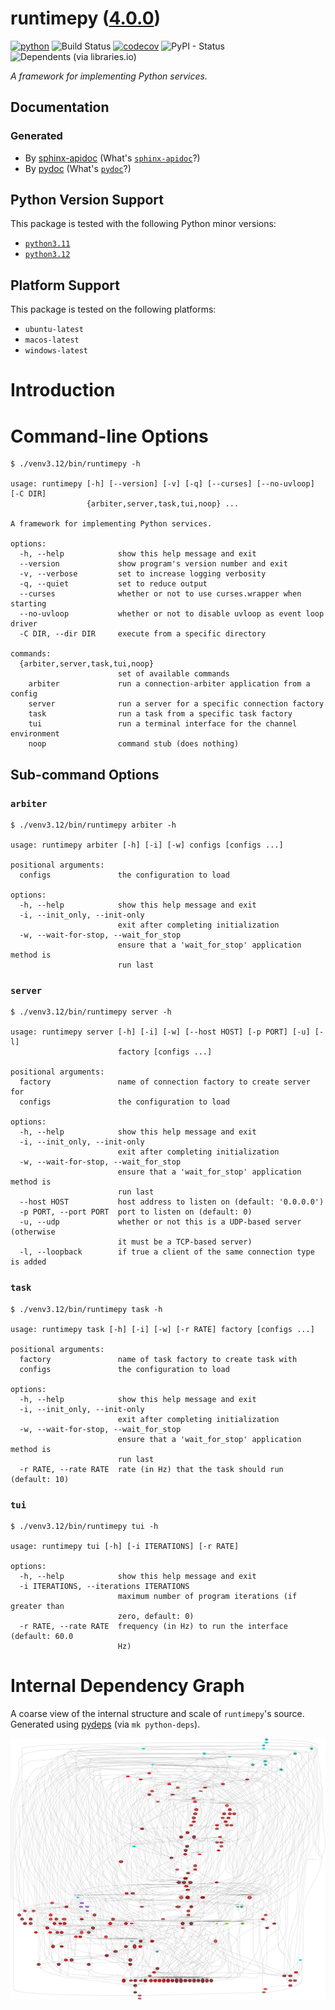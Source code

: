 <!--
    =====================================
    generator=datazen
    version=3.1.4
    hash=66a0cf61a6081296df95d09b170cf551
    =====================================
-->

# runtimepy ([4.0.0](https://pypi.org/project/runtimepy/))

[![python](https://img.shields.io/pypi/pyversions/runtimepy.svg)](https://pypi.org/project/runtimepy/)
![Build Status](https://github.com/vkottler/runtimepy/workflows/Python%20Package/badge.svg)
[![codecov](https://codecov.io/gh/vkottler/runtimepy/branch/master/graphs/badge.svg?branch=master)](https://codecov.io/github/vkottler/runtimepy)
![PyPI - Status](https://img.shields.io/pypi/status/runtimepy)
![Dependents (via libraries.io)](https://img.shields.io/librariesio/dependents/pypi/runtimepy)

*A framework for implementing Python services.*

## Documentation

### Generated

* By [sphinx-apidoc](https://vkottler.github.io/python/sphinx/runtimepy)
(What's [`sphinx-apidoc`](https://www.sphinx-doc.org/en/master/man/sphinx-apidoc.html)?)
* By [pydoc](https://vkottler.github.io/python/pydoc/runtimepy.html)
(What's [`pydoc`](https://docs.python.org/3/library/pydoc.html)?)

## Python Version Support

This package is tested with the following Python minor versions:

* [`python3.11`](https://docs.python.org/3.11/)
* [`python3.12`](https://docs.python.org/3.12/)

## Platform Support

This package is tested on the following platforms:

* `ubuntu-latest`
* `macos-latest`
* `windows-latest`

# Introduction

# Command-line Options

```
$ ./venv3.12/bin/runtimepy -h

usage: runtimepy [-h] [--version] [-v] [-q] [--curses] [--no-uvloop] [-C DIR]
                 {arbiter,server,task,tui,noop} ...

A framework for implementing Python services.

options:
  -h, --help            show this help message and exit
  --version             show program's version number and exit
  -v, --verbose         set to increase logging verbosity
  -q, --quiet           set to reduce output
  --curses              whether or not to use curses.wrapper when starting
  --no-uvloop           whether or not to disable uvloop as event loop driver
  -C DIR, --dir DIR     execute from a specific directory

commands:
  {arbiter,server,task,tui,noop}
                        set of available commands
    arbiter             run a connection-arbiter application from a config
    server              run a server for a specific connection factory
    task                run a task from a specific task factory
    tui                 run a terminal interface for the channel environment
    noop                command stub (does nothing)

```

## Sub-command Options

### `arbiter`

```
$ ./venv3.12/bin/runtimepy arbiter -h

usage: runtimepy arbiter [-h] [-i] [-w] configs [configs ...]

positional arguments:
  configs               the configuration to load

options:
  -h, --help            show this help message and exit
  -i, --init_only, --init-only
                        exit after completing initialization
  -w, --wait-for-stop, --wait_for_stop
                        ensure that a 'wait_for_stop' application method is
                        run last

```

### `server`

```
$ ./venv3.12/bin/runtimepy server -h

usage: runtimepy server [-h] [-i] [-w] [--host HOST] [-p PORT] [-u] [-l]
                        factory [configs ...]

positional arguments:
  factory               name of connection factory to create server for
  configs               the configuration to load

options:
  -h, --help            show this help message and exit
  -i, --init_only, --init-only
                        exit after completing initialization
  -w, --wait-for-stop, --wait_for_stop
                        ensure that a 'wait_for_stop' application method is
                        run last
  --host HOST           host address to listen on (default: '0.0.0.0')
  -p PORT, --port PORT  port to listen on (default: 0)
  -u, --udp             whether or not this is a UDP-based server (otherwise
                        it must be a TCP-based server)
  -l, --loopback        if true a client of the same connection type is added

```

### `task`

```
$ ./venv3.12/bin/runtimepy task -h

usage: runtimepy task [-h] [-i] [-w] [-r RATE] factory [configs ...]

positional arguments:
  factory               name of task factory to create task with
  configs               the configuration to load

options:
  -h, --help            show this help message and exit
  -i, --init_only, --init-only
                        exit after completing initialization
  -w, --wait-for-stop, --wait_for_stop
                        ensure that a 'wait_for_stop' application method is
                        run last
  -r RATE, --rate RATE  rate (in Hz) that the task should run (default: 10)

```

### `tui`

```
$ ./venv3.12/bin/runtimepy tui -h

usage: runtimepy tui [-h] [-i ITERATIONS] [-r RATE]

options:
  -h, --help            show this help message and exit
  -i ITERATIONS, --iterations ITERATIONS
                        maximum number of program iterations (if greater than
                        zero, default: 0)
  -r RATE, --rate RATE  frequency (in Hz) to run the interface (default: 60.0
                        Hz)

```

# Internal Dependency Graph

A coarse view of the internal structure and scale of
`runtimepy`'s source.
Generated using [pydeps](https://github.com/thebjorn/pydeps) (via
`mk python-deps`).

![runtimepy's Dependency Graph](im/pydeps.svg)
